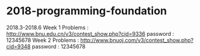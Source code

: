 # 2018-programming-foundation
2018.3-2018.6
Week 1
Problems : http://www.bnu.edu.cn/v3/contest_show.php?cid=9336
password : 12345678
Week 2
Problems : http://www.bnuoj.com/v3/contest_show.php?cid=9348 
password : 12345678

